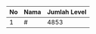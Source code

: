| No | Nama            | Jumlah Level |
|----|-----------------|--------------|
| 1  | #    |    4853        |
